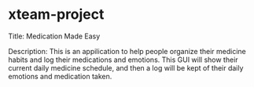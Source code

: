 # xteam-project
Title: Medication Made Easy

Description: This is an appilication to help people organize their medicine 
habits and log their medications and emotions. This GUI will show their 
current daily medicine schedule, and then a log will be kept of their daily
emotions and medication taken.
